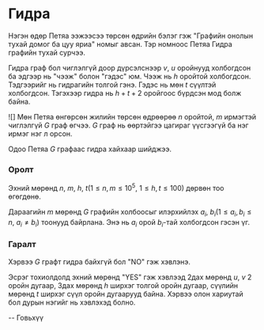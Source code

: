 Гидра
=====
Нэгэн өдөр Петяа ээжээсээ төрсөн өдрийн бэлэг гэж "Графийн онолын тухай домог ба
цуу яриа" номыг авсан. Тэр номноос Петяа Гидра графийн тухай сурчээ.

Гидра граф бол чиглэлгүй доор дүрсэлснээр $v,\ u$ оройнууд холбогдсон ба эдгээр
нь "чээж" болон "гэдэс" юм. Чээж нь $h$ оройтой холбогдсон. Тэдгээрийг нь
гидрагийн толгой гэнэ. Гэдэс нь мөн $t$ сүүлтэй холбогдсон. Тэгэхээр гидра нь
$h+t+2$ оройгоос бүрдсэн мод болж байна.

![][](http://espresso.codeforces.com/d8185e8ed7e79c47ae55e70d5a97751d68824a61.png)
Мөн Петяа өнгөрсөн жилийн төрсөн өдрөөрөө $n$ оройтой, $m$ ирмэгтэй чиглэлгүй
$G$ граф өгчээ. $G$ граф нь өөртэйгээ цагираг үүсгээгүй ба нэг ирмэг нэг л
орсон.

Одоо Петяа $G$ графаас гидра хайхаар шийджээ.


### Оролт
Эхний мөрөнд $n,\ m,\ h,\ t(1≤n,m≤10^5,\ 1≤h,t≤100)$ дөрвөн тоо өгөгдөнө.

Дараагийн $m$ мөрөнд $G$ графийн холбоосыг илэрхийлэх $a_i,\ b_i(1≤a_i,b_i≤n,\ a_i≠b_i)$
тоонууд байрлана. Энэ нь $a_i$ орой $b_i$-тай холбогдсон гэсэн үг.


### Гаралт
Хэрвээ $G$ графт гидра байхгүй бол "NO" гэж хэвлэнэ.

Эсрэг тохиолдолд эхний мөрөнд "YES" гэж хэвлээд 2дах мөрөнд $u,\ v$ 2 оройн
дугаар, 3дах мөрөнд $h$ ширхэг толгой оройн дугаар, сүүлийн мөрөнд $t$ ширхэг
сүүл оройн дугаарууд байна. Хэрвээ олон хариутай бол дурын нэгийг нь хэвлэхэд болно.

-- Говьхүү
